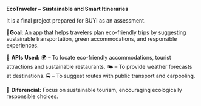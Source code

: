**EcoTraveler – Sustainable and Smart Itineraries**

It is a final project prepared for BUYI as an assessment.

📍**Goal**: An app that helps travelers plan eco-friendly trips by suggesting sustainable transportation, green accommodations, and responsible experiences.

🔗 **APIs Used:**
🌍 <Google Places API> – To locate eco-friendly accommodations, tourist attractions and sustainable restaurants.
🌤 <OpenWeather API> – To provide weather forecasts at destinations.
🚍 <Here Maps API> – To suggest routes with public transport and carpooling.

🎯 **Diferencial:**
Focus on sustainable tourism, encouraging ecologically responsible choices.
